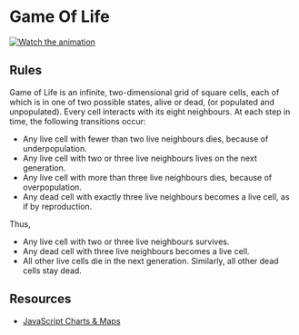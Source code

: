 # Game Of Life

[![Watch the animation](https://firebasestorage.googleapis.com/v0/b/lexi-tst.appspot.com/o/dynamic-chart.png?alt=media)](https://firebasestorage.googleapis.com/v0/b/lexi-tst.appspot.com/o/dynamic-chart.gif?alt=media)

## Rules
Game of Life is an infinite, two-dimensional grid of square cells, each of which is in one of two possible states, alive or dead, (or populated and unpopulated). Every cell interacts with its eight neighbours. At each step in time, the following transitions occur:
* Any live cell with fewer than two live neighbours dies, because of underpopulation.
* Any live cell with two or three live neighbours lives on the next generation.
* Any live cell with more than three live neighbours dies, because of overpopulation.
* Any dead cell with exactly three live neighbours becomes a live cell, as if by reproduction.

Thus,
* Any live cell with two or three live neighbours survives.
* Any dead cell with three live neighbours becomes a live cell.
* All other live cells die in the next generation. Similarly, all other dead cells stay dead.

## Resources
* [JavaScript Charts & Maps](https://www.amcharts.com/demos/live-data/)
